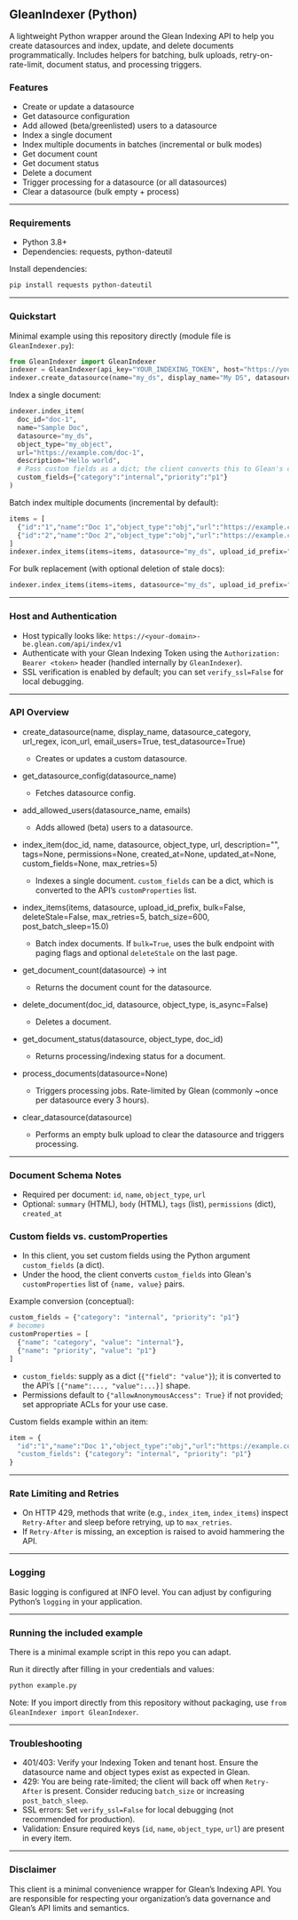 ## GleanIndexer (Python)

A lightweight Python wrapper around the Glean Indexing API to help you create datasources and index, update, and delete documents programmatically. Includes helpers for batching, bulk uploads, retry-on-rate-limit, document status, and processing triggers.

### Features
- Create or update a datasource
- Get datasource configuration
- Add allowed (beta/greenlisted) users to a datasource
- Index a single document
- Index multiple documents in batches (incremental or bulk modes)
- Get document count
- Get document status
- Delete a document
- Trigger processing for a datasource (or all datasources)
- Clear a datasource (bulk empty + process)

---

### Requirements
- Python 3.8+
- Dependencies: requests, python-dateutil

Install dependencies:
````bash
pip install requests python-dateutil
````
---

### Quickstart

Minimal example using this repository directly (module file is `GleanIndexer.py`):
````python
from GleanIndexer import GleanIndexer
indexer = GleanIndexer(api_key="YOUR_INDEXING_TOKEN", host="https://your-domain-be.glean.com/api/index/v1")
indexer.create_datasource(name="my_ds", display_name="My DS", datasource_category="CRM", url_regex=r"https://example\\.com/.*", icon_url="https://example.com/icon.png")
````

Index a single document:
````python
indexer.index_item(
  doc_id="doc-1",
  name="Sample Doc",
  datasource="my_ds",
  object_type="my_object",
  url="https://example.com/doc-1",
  description="Hello world",
  # Pass custom fields as a dict; the client converts this to Glean's customProperties list
  custom_fields={"category":"internal","priority":"p1"}
)
````

Batch index multiple documents (incremental by default):
````python
items = [
  {"id":"1","name":"Doc 1","object_type":"obj","url":"https://example.com/1","summary":"Hello 1","custom_fields":{"category":"internal"}},
  {"id":"2","name":"Doc 2","object_type":"obj","url":"https://example.com/2","summary":"Hello 2","custom_fields":{"category":"internal"}}
]
indexer.index_items(items=items, datasource="my_ds", upload_id_prefix="my_upload")
````

For bulk replacement (with optional deletion of stale docs):
````python
indexer.index_items(items=items, datasource="my_ds", upload_id_prefix="my_upload", bulk=True, deleteStale=True)
````

---

### Host and Authentication
- Host typically looks like: `https://<your-domain>-be.glean.com/api/index/v1`
- Authenticate with your Glean Indexing Token using the `Authorization: Bearer <token>` header (handled internally by `GleanIndexer`).
- SSL verification is enabled by default; you can set `verify_ssl=False` for local debugging.

---

### API Overview

- create_datasource(name, display_name, datasource_category, url_regex, icon_url, email_users=True, test_datasource=True)
  - Creates or updates a custom datasource.

- get_datasource_config(datasource_name)
  - Fetches datasource config.

- add_allowed_users(datasource_name, emails)
  - Adds allowed (beta) users to a datasource.

- index_item(doc_id, name, datasource, object_type, url, description="", tags=None, permissions=None, created_at=None, updated_at=None, custom_fields=None, max_retries=5)
  - Indexes a single document. `custom_fields` can be a dict, which is converted to the API’s `customProperties` list.

- index_items(items, datasource, upload_id_prefix, bulk=False, deleteStale=False, max_retries=5, batch_size=600, post_batch_sleep=15.0)
  - Batch index documents. If `bulk=True`, uses the bulk endpoint with paging flags and optional `deleteStale` on the last page.

- get_document_count(datasource) -> int
  - Returns the document count for the datasource.

- delete_document(doc_id, datasource, object_type, is_async=False)
  - Deletes a document.

- get_document_status(datasource, object_type, doc_id)
  - Returns processing/indexing status for a document.

- process_documents(datasource=None)
  - Triggers processing jobs. Rate-limited by Glean (commonly ~once per datasource every 3 hours).

- clear_datasource(datasource)
  - Performs an empty bulk upload to clear the datasource and triggers processing.

---

### Document Schema Notes
- Required per document: `id`, `name`, `object_type`, `url`
- Optional: `summary` (HTML), `body` (HTML), `tags` (list), `permissions` (dict), `created_at`
### Custom fields vs. customProperties
- In this client, you set custom fields using the Python argument `custom_fields` (a dict).
- Under the hood, the client converts `custom_fields` into Glean's `customProperties` list of `{name, value}` pairs.

Example conversion (conceptual):
````python
custom_fields = {"category": "internal", "priority": "p1"}
# becomes
customProperties = [
  {"name": "category", "value": "internal"},
  {"name": "priority", "value": "p1"}
]
````

- `custom_fields`: supply as a dict (`{"field": "value"}`); it is converted to the API’s `[{"name":..., "value":...}]` shape.
- Permissions default to `{"allowAnonymousAccess": True}` if not provided; set appropriate ACLs for your use case.

Custom fields example within an item:
````python
item = {
  "id":"1","name":"Doc 1","object_type":"obj","url":"https://example.com/1",
  "custom_fields": {"category": "internal", "priority": "p1"}
}
````

---

### Rate Limiting and Retries
- On HTTP 429, methods that write (e.g., `index_item`, `index_items`) inspect `Retry-After` and sleep before retrying, up to `max_retries`.
- If `Retry-After` is missing, an exception is raised to avoid hammering the API.

---

### Logging
Basic logging is configured at INFO level. You can adjust by configuring Python’s `logging` in your application.

---

### Running the included example
There is a minimal example script in this repo you can adapt.

Run it directly after filling in your credentials and values:
````bash
python example.py
````

Note: If you import directly from this repository without packaging, use `from GleanIndexer import GleanIndexer`.

---

### Troubleshooting
- 401/403: Verify your Indexing Token and tenant host. Ensure the datasource name and object types exist as expected in Glean.
- 429: You are being rate-limited; the client will back off when `Retry-After` is present. Consider reducing `batch_size` or increasing `post_batch_sleep`.
- SSL errors: Set `verify_ssl=False` for local debugging (not recommended for production).
- Validation: Ensure required keys (`id`, `name`, `object_type`, `url`) are present in every item.

---

### Disclaimer
This client is a minimal convenience wrapper for Glean’s Indexing API. You are responsible for respecting your organization’s data governance and Glean’s API limits and semantics.

